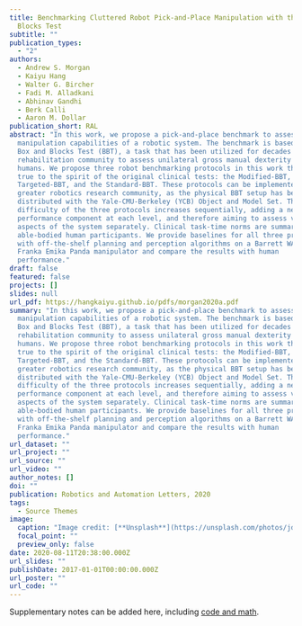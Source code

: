 ```yaml
---
title: Benchmarking Cluttered Robot Pick-and-Place Manipulation with the Box and
  Blocks Test
subtitle: ""
publication_types:
  - "2"
authors:
  - Andrew S. Morgan
  - Kaiyu Hang
  - Walter G. Bircher
  - Fadi M. Alladkani
  - Abhinav Gandhi
  - Berk Calli
  - Aaron M. Dollar
publication_short: RAL
abstract: "In this work, we propose a pick-and-place benchmark to assess the
  manipulation capabilities of a robotic system. The benchmark is based on the
  Box and Blocks Test (BBT), a task that has been utilized for decades by the
  rehabilitation community to assess unilateral gross manual dexterity in
  humans. We propose three robot benchmarking protocols in this work that hold
  true to the spirit of the original clinical tests: the Modified-BBT, the
  Targeted-BBT, and the Standard-BBT. These protocols can be implemented by the
  greater robotics research community, as the physical BBT setup has been widely
  distributed with the Yale-CMU-Berkeley (YCB) Object and Model Set. The
  difficulty of the three protocols increases sequentially, adding a new
  performance component at each level, and therefore aiming to assess various
  aspects of the system separately. Clinical task-time norms are summarized for
  able-bodied human participants. We provide baselines for all three protocols
  with off-the-shelf planning and perception algorithms on a Barrett WAM and a
  Franka Emika Panda manipulator and compare the results with human
  performance."
draft: false
featured: false
projects: []
slides: null
url_pdf: https://hangkaiyu.github.io/pdfs/morgan2020a.pdf
summary: "In this work, we propose a pick-and-place benchmark to assess the
  manipulation capabilities of a robotic system. The benchmark is based on the
  Box and Blocks Test (BBT), a task that has been utilized for decades by the
  rehabilitation community to assess unilateral gross manual dexterity in
  humans. We propose three robot benchmarking protocols in this work that hold
  true to the spirit of the original clinical tests: the Modified-BBT, the
  Targeted-BBT, and the Standard-BBT. These protocols can be implemented by the
  greater robotics research community, as the physical BBT setup has been widely
  distributed with the Yale-CMU-Berkeley (YCB) Object and Model Set. The
  difficulty of the three protocols increases sequentially, adding a new
  performance component at each level, and therefore aiming to assess various
  aspects of the system separately. Clinical task-time norms are summarized for
  able-bodied human participants. We provide baselines for all three protocols
  with off-the-shelf planning and perception algorithms on a Barrett WAM and a
  Franka Emika Panda manipulator and compare the results with human
  performance."
url_dataset: ""
url_project: ""
url_source: ""
url_video: ""
author_notes: []
doi: ""
publication: Robotics and Automation Letters, 2020
tags:
  - Source Themes
image:
  caption: "Image credit: [**Unsplash**](https://unsplash.com/photos/jdD8gXaTZsc)"
  focal_point: ""
  preview_only: false
date: 2020-08-11T20:38:00.000Z
url_slides: ""
publishDate: 2017-01-01T00:00:00.000Z
url_poster: ""
url_code: ""
---
```


Supplementary notes can be added here, including [code and math](https://wowchemy.com/docs/content/writing-markdown-latex/).
